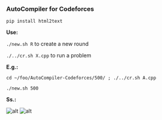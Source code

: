 
### AutoCompiler for Codeforces

`pip install html2text`

**Use:**

`./new.sh R` to create a new round

`./../cr.sh X.cpp` to run a problem

**E.g.:**

`cd ~/foo/AutoCompiler-Codeforces/500/ ; ./../cr.sh A.cpp`

`./new.sh 500`

**Ss.:**

![alt](http://i.imgur.com/qgULh9a.png)
![alt](http://i.imgur.com/PePNBXD.png)

